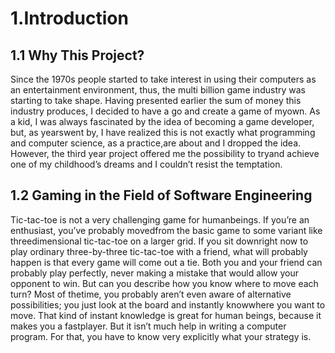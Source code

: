 # 1.Introduction

## 1.1 Why This Project?
Since the 1970s people started to take interest in using their computers as an entertainment environment, thus, the multi billion game industry was starting to take shape. Having presented earlier the sum of money this industry produces, I decided to have a go and create a game of myown. As a kid, I was always fascinated by the idea of becoming a game developer, but, as yearswent by, I have realized this is not exactly what programming and computer science, as a practice,are about and I dropped the idea. However, the third year project offered me the possibility to tryand achieve one of my childhood’s dreams and I couldn’t resist the temptation.

## 1.2 Gaming in the Field of Software Engineering
Tic-tac-toe  is  not  a  very  challenging  game  for  humanbeings.  If you’re  an  enthusiast, you’ve  probably  movedfrom  the  basic  game  to  some  variant  like  threedimensional  tic-tac-toe on  a larger  grid.  If you sit downright now to play ordinary three-by-three tic-tac-toe with a  friend,  what  will  probably  happen  is  that  every  game will  come  out  a  tie.  Both  you  and  your  friend  can probably  play  perfectly,  never  making  a  mistake  that would allow your opponent to win. But can you describe how  you  know  where  to  move  each  turn?  Most  of  thetime, you  probably  aren’t  even  aware  of  alternative possibilities; you just look at the board and instantly knowwhere you want to move. That kind of instant knowledge is  great  for  human  beings,  because  it  makes  you  a  fastplayer.  But  it  isn’t  much  help  in  writing  a computer program. For that, you have to know very explicitly what your strategy is.
